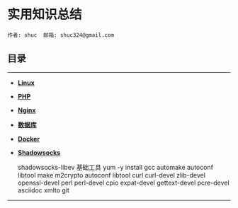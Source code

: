 # 实用知识总结 

	作者: shuc  邮箱: shuc324@gmail.com

## **目录**
---
+ [**Linux**](./linux.md)
+ [**PHP**](./php.md)
+ [**Nginx**](./nginx.md)
+ [**数据库**](./database.md)
+ [**Docker**](./docker.md)
+ [**Shadowsocks**](./shadowsocket.md)

	shadowsocks-libev 基础工具
	yum -y install gcc automake autoconf libtool make m2crypto autoconf libtool curl curl-devel zlib-devel openssl-devel perl perl-devel cpio expat-devel gettext-devel pcre-devel asciidoc xmlto git
---
